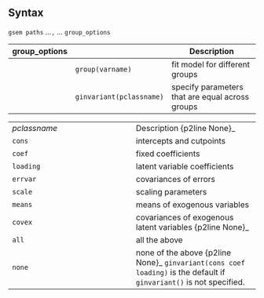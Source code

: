 ## Syntax

`gsem paths` ...`,` ... `group_options`

| group\_options |                          | Description                                     |
|----------------|--------------------------|-------------------------------------------------|
|                | `group(varname)`         | fit model for different groups                  |
|                | `ginvariant(pclassname)` | specify parameters that are equal across groups |

<table id="pclassname" class="standard">
<colgroup>
<col style="width: 50%" />
<col style="width: 50%" />
</colgroup>
<tbody>
<tr class="odd">
<td><var class="command">pclassname</var></td>
<td>Description <span>{p2line None}_</td>
</tr>
<tr class="even">
<td><code class="command" data-options="cons">cons</code></td>
<td>intercepts and cutpoints</td>
</tr>
<tr class="odd">
<td><code class="command" data-options="coef">coef</code></td>
<td>fixed coefficients</td>
</tr>
<tr class="even">
<td><code class="command" data-options="load">loading</code></td>
<td>latent variable coefficients</td>
</tr>
<tr class="odd">
<td><code class="command" data-options="errv">errvar</code></td>
<td>covariances of errors</td>
</tr>
<tr class="even">
<td><code class="command" data-options="scale">scale</code></td>
<td>scaling parameters</td>
</tr>
<tr class="odd">
<td><code class="command" data-options="mean">means</code></td>
<td>means of exogenous variables</td>
</tr>
<tr class="even">
<td><code class="command" data-options="cov">covex</code></td>
<td>covariances of exogenous latent variables <span>{p2line None}_</td>
</tr>
<tr class="odd">
<td><code class="command" data-options="all">all</code></td>
<td>all the above</td>
</tr>
<tr class="even">
<td><code class="command" data-options="none">none</code></td>
<td>none of the above <span>{p2line None}_
<code class="command">ginvariant(cons coef loading)</code> is the default if <code class="command" data-options="ginvariant()">ginvariant()</code> is not specified.</td>
</tr>
</tbody>
</table>
